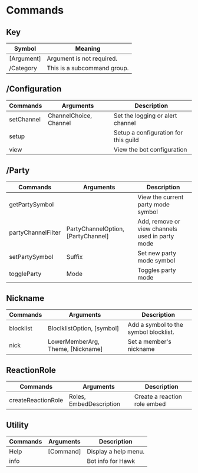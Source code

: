 # Commands

## Key 
| Symbol      | Meaning                        |
|-------------|--------------------------------|
| [Argument]  | Argument is not required.      |
| /Category   | This is a subcommand group.    |

## /Configuration
| Commands   | Arguments              | Description                          |
|------------|------------------------|--------------------------------------|
| setChannel | ChannelChoice, Channel | Set the logging or alert channel     |
| setup      |                        | Setup a configuration for this guild |
| view       |                        | View the bot configuration           |

## /Party
| Commands           | Arguments                          | Description                                     |
|--------------------|------------------------------------|-------------------------------------------------|
| getPartySymbol     |                                    | View the current party mode symbol              |
| partyChannelFilter | PartyChannelOption, [PartyChannel] | Add, remove or view channels used in party mode |
| setPartySymbol     | Suffix                             | Set new party mode symbol                       |
| toggleParty        | Mode                               | Toggles party mode                              |

## Nickname
| Commands  | Arguments                         | Description                           |
|-----------|-----------------------------------|---------------------------------------|
| blocklist | BloclklistOption, [symbol]        | Add a symbol to the symbol blocklist. |
| nick      | LowerMemberArg, Theme, [Nickname] | Set a member's nickname               |

## ReactionRole
| Commands           | Arguments               | Description                  |
|--------------------|-------------------------|------------------------------|
| createReactionRole | Roles, EmbedDescription | Create a reaction role embed |

## Utility
| Commands | Arguments | Description          |
|----------|-----------|----------------------|
| Help     | [Command] | Display a help menu. |
| info     |           | Bot info for Hawk    |

